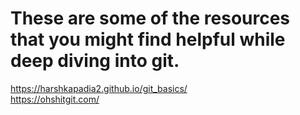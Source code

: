 # These are some of the resources that you might find helpful while deep diving into git.

https://harshkapadia2.github.io/git_basics/ <br>
https://ohshitgit.com/ <br>
